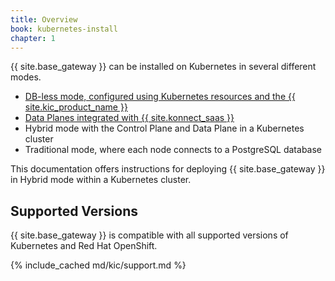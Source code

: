 ```yaml
---
title: Overview
book: kubernetes-install
chapter: 1
---
```


{{ site.base_gateway }} can be installed on Kubernetes in several different modes.

* [DB-less mode, configured using Kubernetes resources and the {{ site.kic_product_name }}](/kubernetes-ingress-controller/latest/get-started/)
* [Data Planes integrated with {{ site.konnect_saas }}](/konnect/gateway-manager/data-plane-nodes/)
* Hybrid mode with the Control Plane and Data Plane in a Kubernetes cluster
* Traditional mode, where each node connects to a PostgreSQL database

This documentation offers instructions for deploying {{ site.base_gateway }} in Hybrid mode within a Kubernetes cluster.

## Supported Versions

{{ site.base_gateway }} is compatible with all supported versions of Kubernetes and Red Hat OpenShift.

{% include_cached md/kic/support.md %}